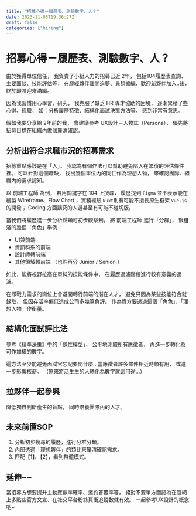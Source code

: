 ```yaml
---
title: "招募心得－履歷表、測驗數字、人？"
date: 2023-11-05T19:36:27Z
draft: false
categories: ["hiring"]
---
```


# 招募心得－履歷表、測驗數字、人？

由於獲得單位信任，
我負責了小組人力的招募已近 2年，
包括104履歷表查詢、主要面談、技能評估等，
在歷經夥伴離開追夢、員額擴編、歡迎新夥伴加入..後，
終於即將迎來滿編。

因為我習慣用心學習、研究，
我克服了缺乏 HR 專才協助的困境，
逐漸累積了些心得、經驗，
如：分析履歷特徵、結構化面試決策方法等，
感到非常有意思。

假如我要分享給 2年前的我，
會建議參考 UX設計－人物誌（Persona），
優先將招募目標在組織內做個釐清確認。

## 分析出符合求職市況的招募需求

招募重點應該是在「人」。
我認為有個作法可以幫助避免陷入在繁瑣的評估條件裡。
可以針對這個職缺，
找出幾個單位內的同仁作為理想人物，
來確認團隊、組織內的需求認知。

以 前端工程師 為例，
若用關鍵字在 104 上搜尋，
履歷提到 `Figma` 並不表示能在繪製 Wireframe、Flow Chart；
實務經驗 `Nuxt`則有可能不擅長原生框架 `Vue.js` 的開發；
Coding 方面講究的人選甚至有可能不碰切版。

當我們將履歷進一步分析歸類可初步觀察到，
將 前端工程師 進行「分群」，
很粗淺的幾個「角色」舉例：

- UI兼前端
- 資訊科系的前端
- 設計師轉前端
- 其他領域轉前端
（也許再分 Junior / Senior。）

如此，能將視野拉高在單純的技能條件中，
在履歷過濾階段進行較有意義的過濾。

在即戰力需求的崗位上會避開轉行前端的潛在人才，
避免只因為某些技能符合就錄取，
但因存活率偏低造成公司多幾筆負評。
作為資方要透過這個「角色」、「理想人物」作衡量。

## 結構化面試評比法

參考《精準決策》中的「線性模型」，
公平地測驗所有應徵者，
再進一步轉化為可作加權的數字。

這方法至少能避免面試官忘記要問什麼..
當應徵者許多條件相近時頗有用，
或進一步影響核薪。
（原來將活生生的人轉化為數字就這用途...）

## 拉夥伴一起參與

降低獨自判斷產生的盲點，
同時培養團隊內的人才。

## 未來前置SOP

1. 分析初步搜尋的履歷，進行分群分類。
2. 內部透過「理想夥伴」的類比來釐清確認需求。
3. 匹配【1】、【2】，看到群體模式。

## 延伸~~

當招募方想要提升主動應徵準確率、邀約答覆率等，
絕對不要單方面認為在官網上多貼些官方文宣、在社交平台粉絲頁衝追蹤數就有效。
一起參考UX設計的概念吧~